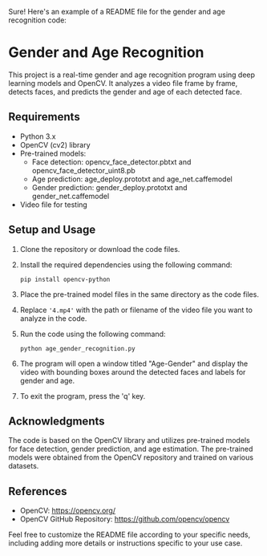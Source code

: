 Sure! Here's an example of a README file for the gender and age recognition code:

# Gender and Age Recognition

This project is a real-time gender and age recognition program using deep learning models and OpenCV. It analyzes a video file frame by frame, detects faces, and predicts the gender and age of each detected face.

## Requirements

- Python 3.x
- OpenCV (cv2) library
- Pre-trained models:
  - Face detection: opencv_face_detector.pbtxt and opencv_face_detector_uint8.pb
  - Age prediction: age_deploy.prototxt and age_net.caffemodel
  - Gender prediction: gender_deploy.prototxt and gender_net.caffemodel
- Video file for testing

## Setup and Usage

1. Clone the repository or download the code files.

2. Install the required dependencies using the following command:
   ```
   pip install opencv-python
   ```

3. Place the pre-trained model files in the same directory as the code files.

4. Replace `'4.mp4'` with the path or filename of the video file you want to analyze in the code.

5. Run the code using the following command:
   ```
   python age_gender_recognition.py
   ```

6. The program will open a window titled "Age-Gender" and display the video with bounding boxes around the detected faces and labels for gender and age.

7. To exit the program, press the 'q' key.


## Acknowledgments

The code is based on the OpenCV library and utilizes pre-trained models for face detection, gender prediction, and age estimation. The pre-trained models were obtained from the OpenCV repository and trained on various datasets.

## References

- OpenCV: https://opencv.org/
- OpenCV GitHub Repository: https://github.com/opencv/opencv

Feel free to customize the README file according to your specific needs, including adding more details or instructions specific to your use case.
